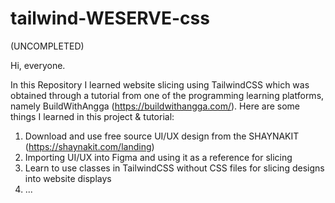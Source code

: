 # tailwind-WESERVE-css
(UNCOMPLETED)

Hi, everyone.

In this Repository I learned website slicing using TailwindCSS which was obtained through a tutorial from one of the programming learning platforms, namely BuildWithAngga (https://buildwithangga.com/). Here are some things I learned in this project & tutorial:
1. Download and use free source UI/UX design from the SHAYNAKIT (https://shaynakit.com/landing)
2. Importing UI/UX into Figma and using it as a reference for slicing
3. Learn to use classes in TailwindCSS without CSS files for slicing designs into website displays
4. ...

